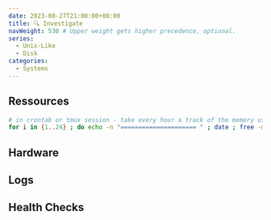 ```yaml
---
date: 2023-08-27T21:00:00+08:00
title: 🔍️ Investigate
navWeight: 530 # Upper weight gets higher precedence, optional.
series:
  - Unix-Like
  - Disk
categories:
  - Systems
---
```


## Ressources

```bash
# in crontab or tmux session - take every hour a track of the memory usage
for i in {1..24} ; do echo -n "===================== " ; date ; free -m ; top -b -n1 | head -n 15 ; sleep 3600; done >> /var/log/SYSADM/memory.log &
```

## Hardware



## Logs 



## Health Checks


